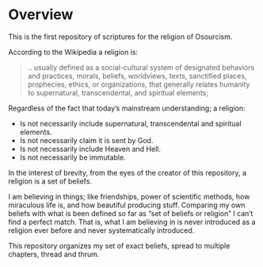 # Overview

This is the first repository of scriptures for the religion of Osourcism.

According to the Wikipedia a religion is:

> .. usually defined as a social-cultural system of designated behaviors and practices, morals, beliefs, worldviews, texts, sanctified places, prophecies, ethics, or organizations, that generally relates humanity to supernatural, transcendental, and spiritual elements;
> 

Regardless of the fact that today’s mainstream understanding; a religion:

- Is not necessarily include supernatural, transcendental and spiritual elements.
- Is not necessarily claim it is sent by God.
- Is not necessarily include Heaven and Hell.
- Is not necessarily be immutable.

In the interest of brevity, from the eyes of the creator of this repository, a religion is a set of beliefs. 

I am believing in things; like friendships, power of scientific methods, how miraculous life is, and how beautiful producing stuff. Comparing my own beliefs with what is been defined so far as “set of beliefs or religion” I can’t find a perfect match. That is, what I am believing in is never introduced as a religion ever before and never systematically introduced.

This repository organizes my set of exact beliefs, spread to multiple chapters, thread and thrum.
